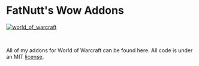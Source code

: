 # FatNutt's Wow Addons

[![world_of_warcraft](https://wow.zamimg.com/uploads/blog/images/14803-blizzcon-2018-warcraft-virtual-ticket-items-wow-classic-demo-war-banner-war.jpg)](https://https://worldofwarcraft.blizzard.com/en-us/)

<br/>

All of my addons for World of Warcraft can be found here.
All code is under an MIT [license](LICENSE).

<!-- ## Better Buff Management
![](https://i.imgur.com/HTVpofC.jpeg)
Create your own custom bars for showing a subset of the buffs in the game.
> Best used with custom hud. Download it from [Nexus](https://www.nexusmods.com/warhammer40kdarktide/mods/10)

Source [/better_buff_management](better_buff_management) -->
<!-- 
### Future features
- Change position buffs are add / expand from (i.e. it growing middle out or from right to left)
- Change direction buffs are added from (i.e horizontal vs vertical)
- Position bars without another mod
- Hide certain buffs in general -->